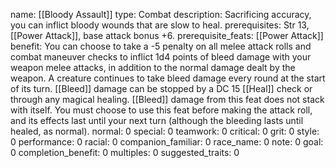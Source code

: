 name: [[Bloody Assault]]
type: Combat
description: Sacrificing accuracy, you can inflict bloody wounds that are slow to heal.
prerequisites: Str 13, [[Power Attack]], base attack bonus +6.
prerequisite_feats: [[Power Attack]]
benefit: You can choose to take a -5 penalty on all melee attack rolls and combat maneuver checks to inflict 1d4 points of bleed damage with your weapon melee attacks, in addition to the normal damage dealt by the weapon. A creature continues to take bleed damage every round at the start of its turn. [[Bleed]] damage can be stopped by a DC 15 [[Heal]] check or through any magical healing. [[Bleed]] damage from this feat does not stack with itself. You must choose to use this feat before making the attack roll, and its effects last until your next turn (although the bleeding lasts until healed, as normal).
normal: 0
special: 0
teamwork: 0
critical: 0
grit: 0
style: 0
performance: 0
racial: 0
companion_familiar: 0
race_name: 0
note: 0
goal: 0
completion_benefit: 0
multiples: 0
suggested_traits: 0

